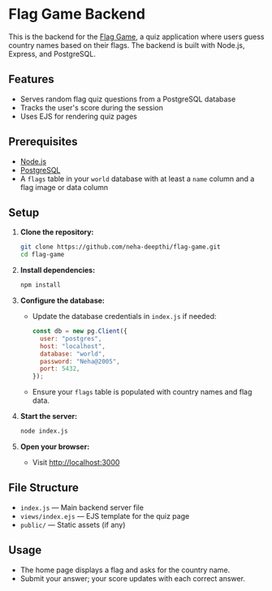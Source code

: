 # Flag Game Backend

This is the backend for the [Flag Game](https://github.com/neha-deepthi/flag-game/), a quiz application where users guess country names based on their flags. The backend is built with Node.js, Express, and PostgreSQL.

## Features

- Serves random flag quiz questions from a PostgreSQL database
- Tracks the user's score during the session
- Uses EJS for rendering quiz pages

## Prerequisites

- [Node.js](https://nodejs.org/)
- [PostgreSQL](https://www.postgresql.org/)
- A `flags` table in your `world` database with at least a `name` column and a flag image or data column

## Setup

1. **Clone the repository:**
   ```bash
   git clone https://github.com/neha-deepthi/flag-game.git
   cd flag-game
   ```

2. **Install dependencies:**
   ```bash
   npm install
   ```

3. **Configure the database:**
   - Update the database credentials in `index.js` if needed:
     ```js
     const db = new pg.Client({
       user: "postgres",
       host: "localhost",
       database: "world",
       password: "Neha@2005",
       port: 5432,
     });
     ```
   - Ensure your `flags` table is populated with country names and flag data.

4. **Start the server:**
   ```bash
   node index.js
   ```

5. **Open your browser:**
   - Visit [http://localhost:3000](http://localhost:3000)

## File Structure

- `index.js` — Main backend server file
- `views/index.ejs` — EJS template for the quiz page
- `public/` — Static assets (if any)

## Usage

- The home page displays a flag and asks for the country name.
- Submit your answer; your score updates with each correct answer.
